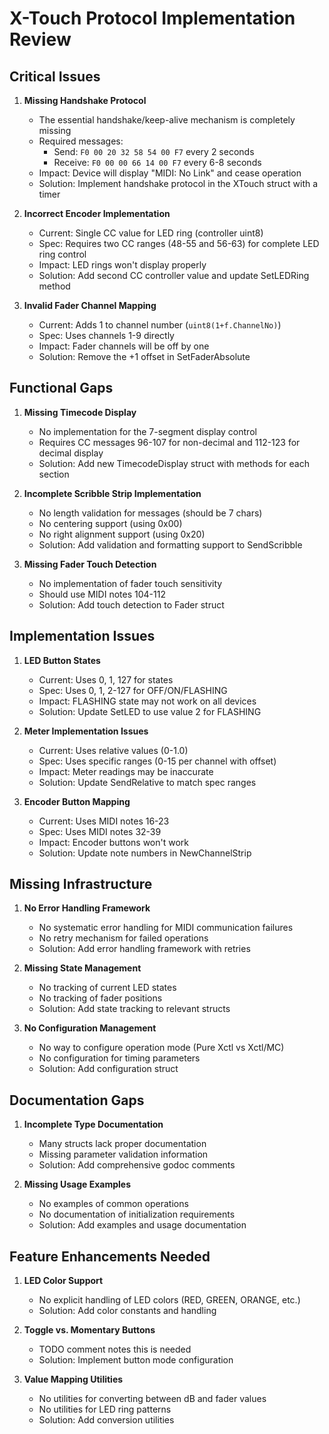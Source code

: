 # X-Touch Protocol Implementation Review

## Critical Issues

1. **Missing Handshake Protocol**

   - The essential handshake/keep-alive mechanism is completely missing
   - Required messages:
     - Send: `F0 00 20 32 58 54 00 F7` every 2 seconds
     - Receive: `F0 00 00 66 14 00 F7` every 6-8 seconds
   - Impact: Device will display "MIDI: No Link" and cease operation
   - Solution: Implement handshake protocol in the XTouch struct with a timer

2. **Incorrect Encoder Implementation**

   - Current: Single CC value for LED ring (controller uint8)
   - Spec: Requires two CC ranges (48-55 and 56-63) for complete LED ring control
   - Impact: LED rings won't display properly
   - Solution: Add second CC controller value and update SetLEDRing method

3. **Invalid Fader Channel Mapping**
   - Current: Adds 1 to channel number (`uint8(1+f.ChannelNo)`)
   - Spec: Uses channels 1-9 directly
   - Impact: Fader channels will be off by one
   - Solution: Remove the +1 offset in SetFaderAbsolute

## Functional Gaps

1. **Missing Timecode Display**

   - No implementation for the 7-segment display control
   - Requires CC messages 96-107 for non-decimal and 112-123 for decimal display
   - Solution: Add new TimecodeDisplay struct with methods for each section

2. **Incomplete Scribble Strip Implementation**

   - No length validation for messages (should be 7 chars)
   - No centering support (using 0x00)
   - No right alignment support (using 0x20)
   - Solution: Add validation and formatting support to SendScribble

3. **Missing Fader Touch Detection**
   - No implementation of fader touch sensitivity
   - Should use MIDI notes 104-112
   - Solution: Add touch detection to Fader struct

## Implementation Issues

1. **LED Button States**

   - Current: Uses 0, 1, 127 for states
   - Spec: Uses 0, 1, 2-127 for OFF/ON/FLASHING
   - Impact: FLASHING state may not work on all devices
   - Solution: Update SetLED to use value 2 for FLASHING

2. **Meter Implementation Issues**

   - Current: Uses relative values (0-1.0)
   - Spec: Uses specific ranges (0-15 per channel with offset)
   - Impact: Meter readings may be inaccurate
   - Solution: Update SendRelative to match spec ranges

3. **Encoder Button Mapping**
   - Current: Uses MIDI notes 16-23
   - Spec: Uses MIDI notes 32-39
   - Impact: Encoder buttons won't work
   - Solution: Update note numbers in NewChannelStrip

## Missing Infrastructure

1. **No Error Handling Framework**

   - No systematic error handling for MIDI communication failures
   - No retry mechanism for failed operations
   - Solution: Add error handling framework with retries

2. **Missing State Management**

   - No tracking of current LED states
   - No tracking of fader positions
   - Solution: Add state tracking to relevant structs

3. **No Configuration Management**
   - No way to configure operation mode (Pure Xctl vs Xctl/MC)
   - No configuration for timing parameters
   - Solution: Add configuration struct

## Documentation Gaps

1. **Incomplete Type Documentation**

   - Many structs lack proper documentation
   - Missing parameter validation information
   - Solution: Add comprehensive godoc comments

2. **Missing Usage Examples**
   - No examples of common operations
   - No documentation of initialization requirements
   - Solution: Add examples and usage documentation

## Feature Enhancements Needed

1. **LED Color Support**

   - No explicit handling of LED colors (RED, GREEN, ORANGE, etc.)
   - Solution: Add color constants and handling

2. **Toggle vs. Momentary Buttons**

   - TODO comment notes this is needed
   - Solution: Implement button mode configuration

3. **Value Mapping Utilities**
   - No utilities for converting between dB and fader values
   - No utilities for LED ring patterns
   - Solution: Add conversion utilities
